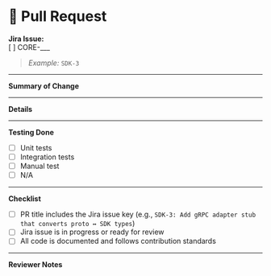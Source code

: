 # 🚀 Pull Request

**Jira Issue:**  
[ ] CORE-___  

> _Example:_ `SDK-3`

---

**Summary of Change**  
<!-- Provide a short, clear description of what this PR implements -->

---

**Details**  
<!-- Add technical notes, motivation, assumptions, or relevant background -->

---

**Testing Done**  
- [ ] Unit tests
- [ ] Integration tests
- [ ] Manual test
- [ ] N/A

---

**Checklist**  
- [ ] PR title includes the Jira issue key (e.g., `SDK-3: Add gRPC adapter stub that converts proto ↔ SDK types`)
- [ ] Jira issue is in progress or ready for review
- [ ] All code is documented and follows contribution standards

---

**Reviewer Notes**  
<!-- Optional: Add any instructions for the reviewer or context needed -->